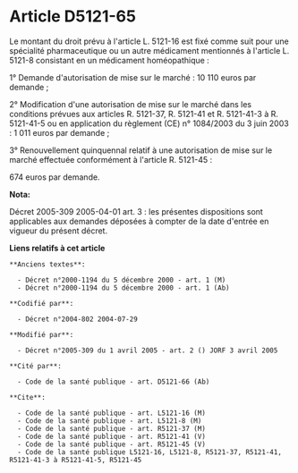 # Article D5121-65

Le montant du droit prévu à l'article L. 5121-16 est fixé comme suit pour une spécialité pharmaceutique ou un autre
médicament mentionnés à l'article L. 5121-8 consistant en un médicament homéopathique :

1° Demande d'autorisation de mise sur le marché : 10 110 euros par demande ;

2° Modification d'une autorisation de mise sur le marché dans les conditions prévues aux articles R. 5121-37, R. 5121-41 et
R. 5121-41-3 à R. 5121-41-5 ou en application du règlement (CE) n° 1084/2003 du 3 juin 2003 : 1 011 euros par demande ;

3° Renouvellement quinquennal relatif à une autorisation de mise sur le marché effectuée conformément à l'article R.
5121-45 :

674 euros par demande.

**Nota:**

Décret 2005-309 2005-04-01 art. 3 : les présentes dispositions sont applicables aux demandes déposées à compter de la date
d'entrée en vigueur du présent décret.

**Liens relatifs à cet article**

	**Anciens textes**:

	  - Décret n°2000-1194 du 5 décembre 2000 - art. 1 (M)
	  - Décret n°2000-1194 du 5 décembre 2000 - art. 1 (Ab)

	**Codifié par**:

	  - Décret n°2004-802 2004-07-29

	**Modifié par**:

	  - Décret n°2005-309 du 1 avril 2005 - art. 2 () JORF 3 avril 2005

	**Cité par**:

	  - Code de la santé publique - art. D5121-66 (Ab)

	**Cite**:

	  - Code de la santé publique - art. L5121-16 (M)
	  - Code de la santé publique - art. L5121-8 (M)
	  - Code de la santé publique - art. R5121-37 (M)
	  - Code de la santé publique - art. R5121-41 (V)
	  - Code de la santé publique - art. R5121-45 (V)
	  - Code de la santé publique L5121-16, L5121-8, R5121-37, R5121-41, R5121-41-3 à R5121-41-5, R5121-45
